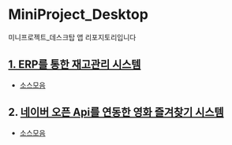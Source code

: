 # MiniProject_Desktop
미니프로젝트_데스크탑 앱 리포지토리입니다

## [1. ERP를 통한 재고관리 시스템](https://github.com/SeoDongWoo1216/MiniProject_Desktop/tree/main/210325_WpfSMSApp/WpfSMSApp)
- [소스모음](https://github.com/SeoDongWoo1216/MiniProject_Desktop/tree/main/210325_WpfSMSApp/WpfSMSApp)

## 2. [네이버 오픈 Api를 연동한 영화 즐겨찾기 시스템](https://github.com/SeoDongWoo1216/MiniProject_Desktop/tree/main/WPFMiniProject)
- [소스모음](https://github.com/SeoDongWoo1216/MiniProject_Desktop/tree/main/WPFMiniProject/210401_NaverMovieFinderApp)
